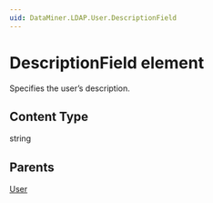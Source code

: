 ```yaml
---
uid: DataMiner.LDAP.User.DescriptionField
---
```


# DescriptionField element

Specifies the user’s description.

## Content Type

string

## Parents

[User](xref:DataMiner.LDAP.User)
